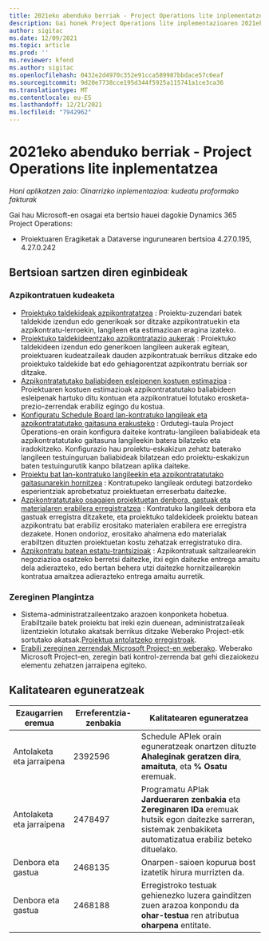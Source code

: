 ```yaml
---
title: 2021eko abenduko berriak - Project Operations lite inplementatzea
description: Gai honek Project Operations lite inplementazioaren 2021eko abenduko bertsioan eskuragarri dauden kalitate eguneratzeei buruzko informazioa eskaintzen du.
author: sigitac
ms.date: 12/09/2021
ms.topic: article
ms.prod: ''
ms.reviewer: kfend
ms.author: sigitac
ms.openlocfilehash: 0432e2d4970c352e91cca589987bbdace57c6eaf
ms.sourcegitcommit: 9d20e7738cce195d344f5925a115741a1ce3ca36
ms.translationtype: MT
ms.contentlocale: eu-ES
ms.lasthandoff: 12/21/2021
ms.locfileid: "7942962"
---
```

# <a name="whats-new-december-2021---project-operations-lite-deployment"></a>2021eko abenduko berriak - Project Operations lite inplementatzea

_Honi aplikatzen zaio: Oinarrizko inplementazioa: kudeatu proformako fakturak_

Gai hau Microsoft-en osagai eta bertsio hauei dagokie Dynamics 365 Project Operations:

- Proiektuaren Eragiketak a Dataverse ingurunearen bertsioa 4.27.0.195, 4.27.0.242


## <a name="features-included-in-this-release"></a>Bertsioan sartzen diren eginbideak

### <a name="subcontract-management"></a>Azpikontratuen kudeaketa 

- [Proiektuko taldekideak azpikontratatzea](../subcontracting/subcontracting-project-team-members.md) : Proiektu-zuzendari batek taldekide izendun edo generikoak sor ditzake azpikontratuekin eta azpikontratu-lerroekin, langileen eta estimazioan eragina izateko.
- [Proiektuko taldekideentzako azpikontratazio aukerak](../subcontracting/subcon-options.md) : Proiektuko taldekideen izendun edo generikoen langileen aukerak egitean, proiektuaren kudeatzaileak dauden azpikontratuak berrikus ditzake edo proiektuko taldekide bat edo gehiagorentzat azpikontratu berriak sor ditzake. 
- [Azpikontratatutako baliabideen esleipenen kostuen estimazioa](../subcontracting/costing-subcon-ra.md) : Proiektuaren kostuen estimazioak azpikontratatutako baliabideen esleipenak hartuko ditu kontuan eta azpikontratuei lotutako erosketa-prezio-zerrendak erabiliz egingo du kostua. 
- [Konfiguratu Schedule Board lan-kontratuko langileak eta azpikontratatutako gaitasuna erakusteko](../subcontracting/configure-sb-subcon.md) : Ordutegi-taula Project Operations-en orain konfigura daiteke kontratu-langileen baliabideak eta azpikontratatutako gaitasuna langileekin batera bilatzeko eta iradokitzeko. Konfigurazio hau proiektu-eskakizun zehatz baterako langileen testuinguruan baliabideak bilatzean edo proiektu-eskakizun baten testuingurutik kanpo bilatzean aplika daiteke.
- [Proiektu bat lan-kontratuko langileekin eta azpikontratatutako gaitasunarekin hornitzea](../subcontracting/staffing-cw.md) : Kontratupeko langileak ordutegi batzordeko esperientziak aprobetxatuz proiektuetan erreserbatu daitezke.
- [Azpikontratatutako osagaien proiektuetan denbora, gastuak eta materialaren erabilera erregistratzea](../subcontracting/recording-subcon-actuals.md) : Kontratuko langileek denbora eta gastuak erregistra ditzakete, eta proiektuko taldekideek proiektu batean azpikontratu bat erabiliz erositako materialen erabilera ere erregistra dezakete. Honen ondorioz, erositako ahalmena edo materialak erabiltzen dituzten proiektuetan kostu zehatzak erregistratuko dira.
- [Azpikontratu batean estatu-trantsizioak](../subcontracting/subcon-states.md) : Azpikontratuak saltzailearekin negoziazioa osatzeko berretsi daitezke, itxi egin daitezke entrega amaitu dela adierazteko, edo bertan behera utzi daitezke hornitzailearekin kontratua amaitzea adierazteko entrega amaitu aurretik.

### <a name="task-planning"></a>Zereginen Plangintza
- Sistema-administratzaileentzako arazoen konponketa hobetua. Erabiltzaile batek proiektu bat ireki ezin duenean, administratzaileak lizentziekin lotutako akatsak berrikus ditzake Weberako Project-etik sortutako akatsak.[Proiektua antolatzeko erregistroak](../../project-management/schedule-api-logs.md).
- [Erabili zereginen zerrendak Microsoft Project-en weberako](https://support.microsoft.com/en-us/office/use-task-checklists-in-microsoft-project-for-the-web-c69bcf73-5c75-4ad3-9893-6d6f92360e9c). Weberako Microsoft Project-en, zeregin bati kontrol-zerrenda bat gehi diezaiokezu elementu zehatzen jarraipena egiteko.

## <a name="quality-updates"></a>Kalitatearen eguneratzeak

| **Ezaugarrien eremua** | **Erreferentzia-zenbakia** | **Kalitatearen eguneratzea** |
| --- | --- | --- |
| Antolaketa eta jarraipena | 2392596 | Schedule APIek orain eguneratzeak onartzen dituzte **Ahaleginak geratzen dira**, **amaituta**, eta **% Osatu** eremuak. |
| Antolaketa eta jarraipena | 2478497 | Programatu APIak **Jardueraren zenbakia** eta **Zereginaren IDa** eremuak hutsik egon daitezke sarreran, sistemak zenbakiketa automatizatua erabiliz beteko dituelako.|
| Denbora eta gastua | 2468135 | Onarpen-saioen kopurua bost izatetik hirura murrizten da. |
| Denbora eta gastua | 2468188 | Erregistroko testuak gehienezko luzera gainditzen zuen arazoa konpondu da **ohar-testua** ren atributua **oharpena** entitate. |
